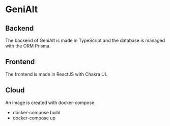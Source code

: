 # GeniAlt

## Backend

The backend of GeniAlt is made in TypeScript and the database is managed with the ORM Prisma.

## Frontend

The frontend is made in ReactJS with Chakra UI.

## Cloud

An image is created with docker-compose.

- docker-compose build
- docker-compose up
